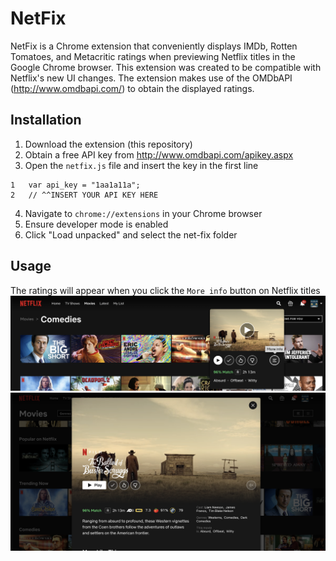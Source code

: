 # NetFix
NetFix is a Chrome extension that conveniently displays IMDb, Rotten Tomatoes, and Metacritic ratings when previewing Netflix titles in the Google Chrome browser. This extension was created to be compatible with Netflix's new UI changes. The extension makes use of the OMDbAPI (http://www.omdbapi.com/) to obtain the displayed ratings.

## Installation
1. Download the extension (this repository)
2. Obtain a free API key from http://www.omdbapi.com/apikey.aspx
3. Open the `netfix.js` file and insert the key in the first line
```
1   var api_key = "1aa1a11a";
2   // ^^INSERT YOUR API KEY HERE
```
4. Navigate to `chrome://extensions` in your Chrome browser
5. Ensure developer mode is enabled
6. Click "Load unpacked" and select the net-fix folder

## Usage
The ratings will appear when you click the `More info` button on Netflix titles
![Demo](screenshots/demo1.png)
![Demo](screenshots/demo2.png)
